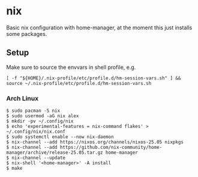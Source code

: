 # nix

Basic nix configuration with home-manager, at the moment this just installs some packages.

## Setup

Make sure to source the envvars in shell profile, e.g.

```
[ -f "${HOME}/.nix-profile/etc/profile.d/hm-session-vars.sh" ] && source ~/.nix-profile/etc/profile.d/hm-session-vars.sh
```

### Arch Linux

```console
$ sudo pacman -S nix
$ sudo usermod -aG nix alex
$ mkdir -pv ~/.config/nix
$ echo 'experimental-features = nix-command flakes' > ~/.config/nix/nix.conf
$ sudo systemctl enable --now nix-daemon
$ nix-channel --add https://nixos.org/channels/nixos-25.05 nixpkgs
$ nix-channel --add https://github.com/nix-community/home-manager/archive/release-25.05.tar.gz home-manager
$ nix-channel --update
$ nix-shell '<home-manager>' -A install
$ make
```

